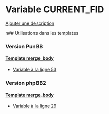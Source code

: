 # Variable CURRENT_FID
[Ajouter une description](https://fa-tvars.appspot.com/CURRENT_FID)

n## Utilisations dans les templates

### Version PunBB

#### [Template merge_body](punbb/merge_body.md)
* [Variable à la ligne 53](../punbb/merge_body.tpl#L53)

### Version phpBB2

#### [Template merge_body](subsilver/merge_body.md)
* [Variable à la ligne 29](../subsilver/merge_body.tpl#L29)